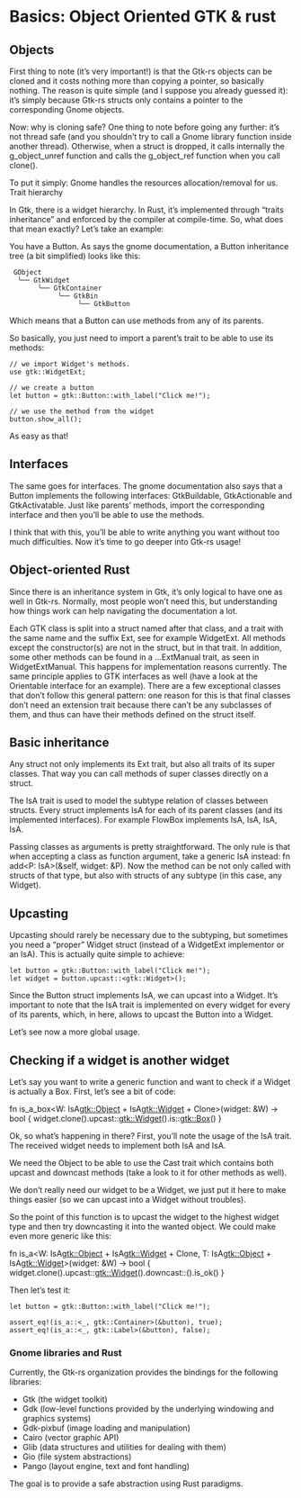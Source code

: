 # Basics: Object Oriented GTK & rust
## Objects
First thing to note (it’s very important!) is that the Gtk-rs objects can be cloned and it costs nothing more than copying a pointer, so basically nothing. The reason is quite simple (and I suppose you already guessed it): it’s simply because Gtk-rs structs only contains a pointer to the corresponding Gnome objects.

Now: why is cloning safe? One thing to note before going any further: it’s not thread safe (and you shouldn’t try to call a Gnome library function inside another thread). Otherwise, when a struct is dropped, it calls internally the g_object_unref function and calls the g_object_ref function when you call clone().

To put it simply: Gnome handles the resources allocation/removal for us.
Trait hierarchy

In Gtk, there is a widget hierarchy. In Rust, it’s implemented through “traits inheritance” and enforced by the compiler at compile-time. So, what does that mean exactly? Let’s take an example:

You have a Button. As says the gnome documentation, a Button inheritance tree (a bit simplified) looks like this:
```
 GObject
  ╰── GtkWidget
       ╰── GtkContainer
            ╰── GtkBin
                 ╰── GtkButton
```
Which means that a Button can use methods from any of its parents.

So basically, you just need to import a parent’s trait to be able to use its methods:
```
// we import Widget's methods.
use gtk::WidgetExt;

// we create a button
let button = gtk::Button::with_label("Click me!");

// we use the method from the widget
button.show_all();
```
As easy as that!

## Interfaces

The same goes for interfaces. The gnome documentation also says that a Button implements the following interfaces: GtkBuildable, GtkActionable and GtkActivatable. Just like parents’ methods, import the corresponding interface and then you’ll be able to use the methods.

I think that with this, you’ll be able to write anything you want without too much difficulties. Now it’s time to go deeper into Gtk-rs usage!

## Object-oriented Rust

Since there is an inheritance system in Gtk, it’s only logical to have one as well in Gtk-rs. Normally, most people won’t need this, but understanding how things work can help navigating the documentation a lot.

Each GTK class is split into a struct named after that class, and a trait with the same name and the suffix Ext, see for example WidgetExt. All methods except the constructor(s) are not in the struct, but in that trait. In addition, some other methods can be found in a …ExtManual trait, as seen in WidgetExtManual. This happens for implementation reasons currently. The same principle applies to GTK interfaces as well (have a look at the Orientable interface for an example). There are a few exceptional classes that don’t follow this general pattern: one reason for this is that final classes don’t need an extension trait because there can’t be any subclasses of them, and thus can have their methods defined on the struct itself.

## Basic inheritance

Any struct not only implements its Ext trait, but also all traits of its super classes. That way you can call methods of super classes directly on a struct.

The IsA trait is used to model the subtype relation of classes between structs. Every struct implements IsA<SuperClass> for each of its parent classes (and its implemented interfaces). For example FlowBox implements IsA<Buildable>, IsA<Container>, IsA<Orientable>, IsA<Widget>.

Passing classes as arguments is pretty straightforward. The only rule is that when accepting a class as function argument, take a generic IsA<ClassThatIWant> instead: fn add<P: IsA<Widget>>(&self, widget: &P). Now the method can be not only called with structs of that type, but also with structs of any subtype (in this case, any Widget).

## Upcasting
Upcasting should rarely be necessary due to the subtyping, but sometimes you need a “proper” Widget struct (instead of a WidgetExt implementor or an IsA<Widget>). This is actually quite simple to achieve:
```
let button = gtk::Button::with_label("Click me!");
let widget = button.upcast::<gtk::Widget>();
```

Since the Button struct implements IsA<Widget>, we can upcast into a Widget. It’s important to note that the IsA trait is implemented on every widget for every of its parents, which, in here, allows to upcast the Button into a Widget.

Let’s see now a more global usage.
## Checking if a widget is another widget

Let’s say you want to write a generic function and want to check if a Widget is actually a Box. First, let’s see a bit of code:

fn is_a_box<W: IsA<gtk::Object> + IsA<gtk::Widget> + Clone>(widget: &W) -> bool {
    widget.clone().upcast::<gtk::Widget>().is::<gtk::Box>()
}

Ok, so what’s happening in there? First, you’ll note the usage of the IsA trait. The received widget needs to implement both IsA<Widget> and IsA<Object>.

We need the Object to be able to use the Cast trait which contains both upcast and downcast methods (take a look to it for other methods as well).

We don’t really need our widget to be a Widget, we just put it here to make things easier (so we can upcast into a Widget without troubles).

So the point of this function is to upcast the widget to the highest widget type and then try downcasting it into the wanted object. We could make even more generic like this:

fn is_a<W: IsA<gtk::Object> + IsA<gtk::Widget> + Clone,
        T: IsA<gtk::Object> + IsA<gtk::Widget>>(widget: &W) -> bool {
    widget.clone().upcast::<gtk::Widget>().downcast::<T>().is_ok()
}

Then let’s test it:
```
let button = gtk::Button::with_label("Click me!");

assert_eq!(is_a::<_, gtk::Container>(&button), true);
assert_eq!(is_a::<_, gtk::Label>(&button), false);
```

### Gnome libraries and Rust

Currently, the Gtk-rs organization provides the bindings for the following libraries:
- Gtk (the widget toolkit)
- Gdk (low-level functions provided by the underlying windowing and graphics systems)
- Gdk-pixbuf (image loading and manipulation)
- Cairo (vector graphic API)
- Glib (data structures and utilities for dealing with them)
- Gio (file system abstractions)
- Pango (layout engine, text and font handling)

The goal is to provide a safe abstraction using Rust paradigms.
